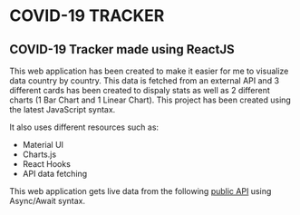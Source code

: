 #   COVID-19 TRACKER
##  COVID-19 Tracker made using ReactJS

This web application has been created to make it easier for me to visualize data country by country. This data is fetched from an external API and 3 different cards has been created to dispaly stats as well as 2 different charts (1 Bar Chart and 1 Linear Chart). This project has been created using the latest JavaScript syntax. 

It also uses different resources such as: 

- Material UI
- Charts.js 
- React Hooks
- API data fetching

This web application gets live data from the following [public API](https://covid19.mathdro.id/api) using Async/Await syntax.
